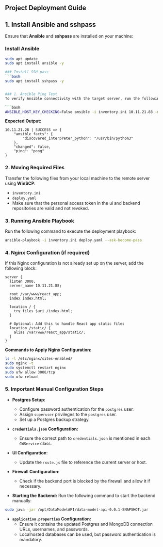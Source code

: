 ## Project Deployment Guide
## 1. Install Ansible and sshpass  
Ensure that **Ansible** and **sshpass** are installed on your machine:

### Install Ansible  
```bash
sudo apt update
sudo apt install ansible -y

### Install SSH pass
```bash
sudo apt install sshpass -y


### 1. Ansible Ping Test
To verify Ansible connectivity with the target server, run the following command:

```bash
ANSIBLE_HOST_KEY_CHECKING=False ansible -i inventory.ini 10.11.21.88 -m ping
```
**Expected Output:**
```
10.11.21.28 | SUCCESS => {
    "ansible_facts": {
        "discovered_interpreter_python": "/usr/bin/python3"
    },
    "changed": false,
    "ping": "pong"
}
```

### 2. Moving Required Files
Transfer the following files from your local machine to the remote server using **WinSCP**:
- `inventory.ini`
- `deploy.yaml`
- Make sure that the personal access token in the ui and backend repositories are valid and not revoked. 

### 3. Running Ansible Playbook
Run the following command to execute the deployment playbook:

```bash
ansible-playbook -i inventory.ini deploy.yaml --ask-become-pass
```

### 4. Nginx Configuration (if required)
If this Nginx configuration is not already set up on the server, add the following block:

```nginx
server {
  listen 3000;
  server_name 10.11.21.88;

  root /var/www/react_app;
  index index.html;

  location / {
    try_files $uri /index.html;
  }

  # Optional: Add this to handle React app static files
  location /static/ {
    alias /var/www/react_app/static/;
  }
}
```

**Commands to Apply Nginx Configuration:**
```bash
ls -l /etc/nginx/sites-enabled/
sudo nginx -t
sudo systemctl restart nginx
sudo ufw allow 3000/tcp
sudo ufw reload
```

### 5. Important Manual Configuration Steps
- **Postgres Setup:**
  - Configure password authentication for the `postgres` user.
  - Assign `superuser` privileges to the `postgres` user.
  - Set up a Postgres backup strategy.

- **`credentials.json` Configuration:**
  - Ensure the correct path to `credentials.json` is mentioned in each `GWService` class.

- **UI Configuration:**
  - Update the `route.js` file to reference the current server or host.

- **Firewall Configuration:**
  - Check if the backend port is blocked by the firewall and allow it if necessary.

- **Starting the Backend:**
  Run the following command to start the backend manually:

```bash
sudo java -jar /opt/DataModelAPI/data-model-api-0.0.1-SNAPSHOT.jar
```

- **`application.properties` Configuration:**
  - Ensure it contains the updated Postgres and MongoDB connection URLs, usernames, and passwords.
  - Localhosted databases can be used, but password authentication is mandatory.



